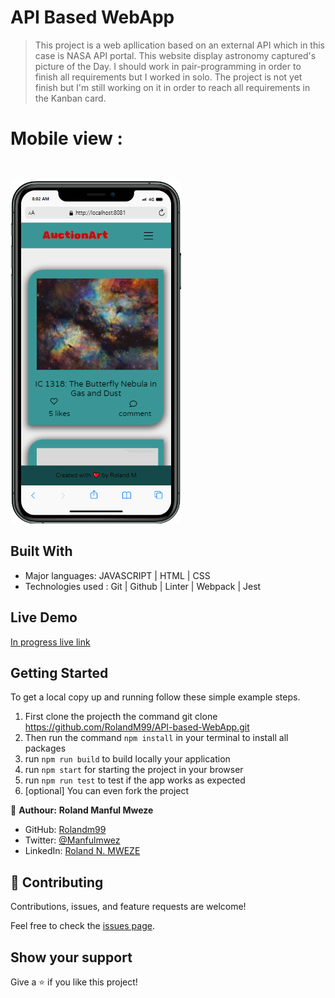 # API Based WebApp

> This project is a web apllication based on an external API which in this case is NASA API portal. This website display astronomy captured's picture of the Day. I should work in pair-programming in order to finish all requirements but I worked in solo. The project is not yet finish but I'm still working on it in order to reach all requirements in the Kanban card.

# Mobile view :
<br>

![screenshot](./screenshot.png)

## Built With

- Major languages: JAVASCRIPT | HTML | CSS 
- Technologies used : Git | Github | Linter | Webpack | Jest

## Live Demo

[In progress live link](https://rolandm99.github.io/API-based-WebApp/dist)


## Getting Started

To get a local copy up and running follow these simple example steps.

1. First clone the projecth the command git clone https://github.com/RolandM99/API-based-WebApp.git
2. Then run the command `npm install` in your terminal to install all packages
3. run `npm run build` to build locally your application
4. run `npm start` for starting the project in your browser
5. run `npm run test` to test if the app works as expected
6. [optional] You can even fork the project


👤 **Authour:** **Roland Manful Mweze**

- GitHub: [Rolandm99](https://github.com/RolandM99)
- Twitter: [@Manfulmwez](https://twitter.com/ManfulMwez)
- LinkedIn: [Roland N. MWEZE](https://www.linkedin.com/in/roland-n-mweze-8b1045189/)

## 🤝 Contributing

Contributions, issues, and feature requests are welcome!

Feel free to check the [issues page](../../issues/).

## Show your support

Give a ⭐️ if you like this project!

